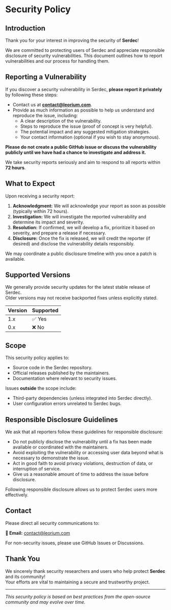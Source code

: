 # Security Policy

## Introduction

Thank you for your interest in improving the security of **Serdec**!

We are committed to protecting users of Serdec and appreciate responsible disclosure of security vulnerabilities. This document outlines how to report vulnerabilities and our process for handling them.

## Reporting a Vulnerability

If you discover a security vulnerability in Serdec, **please report it privately** by following these steps:

- Contact us at **contact@leorium.com**.
- Provide as much information as possible to help us understand and reproduce the issue, including:
  - A clear description of the vulnerability.
  - Steps to reproduce the issue (proof of concept is very helpful).
  - The potential impact and any suggested mitigation strategies.
  - Your contact information (optional if you wish to stay anonymous).

**Please do not create a public GitHub issue or discuss the vulnerability publicly until we have had a chance to investigate and address it.**

We take security reports seriously and aim to respond to all reports within **72 hours**.

## What to Expect

Upon receiving a security report:

1. **Acknowledgment:** We will acknowledge your report as soon as possible (typically within 72 hours).
2. **Investigation:** We will investigate the reported vulnerability and determine its impact and severity.
3. **Resolution:** If confirmed, we will develop a fix, prioritize it based on severity, and prepare a release if necessary.
4. **Disclosure:** Once the fix is released, we will credit the reporter (if desired) and disclose the vulnerability details responsibly.

We may coordinate a public disclosure timeline with you once a patch is available.

## Supported Versions

We generally provide security updates for the latest stable release of Serdec.  
Older versions may not receive backported fixes unless explicitly stated.

| Version | Supported |
|:--------|:----------|
| 1.x     | ✅ Yes     |
| 0.x     | ❌ No      |

## Scope

This security policy applies to:

- Source code in the Serdec repository.
- Official releases published by the maintainers.
- Documentation where relevant to security issues.

Issues **outside** the scope include:

- Third-party dependencies (unless integrated into Serdec directly).
- User configuration errors unrelated to Serdec bugs.

## Responsible Disclosure Guidelines

We ask that all reporters follow these guidelines for responsible disclosure:

- Do not publicly disclose the vulnerability until a fix has been made available or coordinated with the maintainers.
- Avoid exploiting the vulnerability or accessing user data beyond what is necessary to demonstrate the issue.
- Act in good faith to avoid privacy violations, destruction of data, or interruption of service.
- Give us a reasonable amount of time to address the issue before disclosure.

Following responsible disclosure allows us to protect Serdec users more effectively.

## Contact

Please direct all security communications to:

**📧 Email:** [contact@leorium.com](mailto:contact@leorium.com)

For non-security issues, please use GitHub Issues or Discussions.

## Thank You

We sincerely thank security researchers and users who help protect **Serdec** and its community!  
Your efforts are vital to maintaining a secure and trustworthy project.

---
*This security policy is based on best practices from the open-source community and may evolve over time.*
